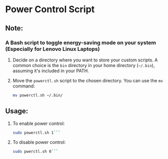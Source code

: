 # Power Control Script

## Note:
### A Bash script to toggle energy-saving mode on your system (Especially for Lenovo Linux Laptops)

1. Decide on a directory where you want to store your custom scripts. A common choice is the `bin` directory in your home directory (`~/.bin`), assuming it's included in your PATH.

2. Move the `powerctl.sh` script to the chosen directory. You can use the `mv` command:
   ```bash
   mv powerctl.sh ~/.bin/

## Usage:
1. To enable power control:
   ```bash
   sudo powerctl.sh 1```
3. To disable power control:
   ```bash
   sudo pwerctl.sh 0```
